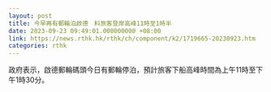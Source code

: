```yaml
---
layout: post
title: 今早再有郵輪泊啟德　料旅客登岸高峰11時至1時半
date: 2023-09-23 09:49:01.000000000 +08:00
link: https://news.rthk.hk/rthk/ch/component/k2/1719665-20230923.htm
categories: rthk
---
```


政府表示，啟德郵輪碼頭今日有郵輪停泊，預計旅客下船高峰時間為上午11時至下午1時30分。

